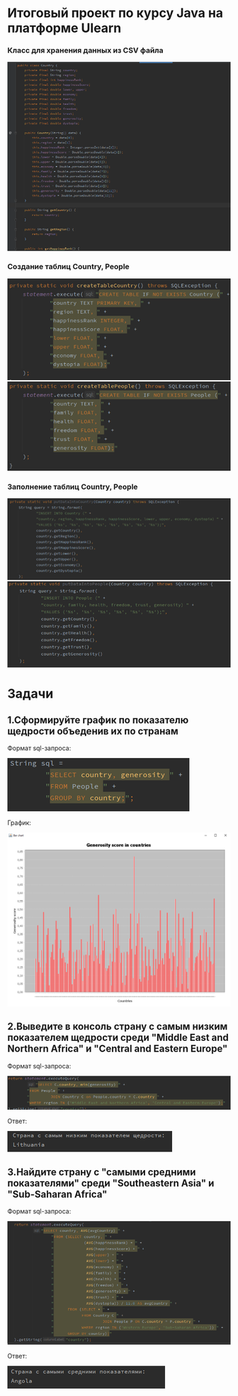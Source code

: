 # Итоговый проект по курсу Java на платформе Ulearn

### Класс для хранения данных из CSV файла

![class](https://github.com/kirill2070/Java-final/blob/master/png/country.png)

### Создание таблиц Country, People

![country](https://github.com/kirill2070/Java-final/blob/master/png/create-country.png)
![people](https://github.com/kirill2070/Java-final/blob/master/png/create-people.png)

### Заполнение таблиц Country, People

![data-country](https://github.com/kirill2070/Java-final/blob/master/png/data-to-country.png)
![data-people](https://github.com/kirill2070/Java-final/blob/master/png/data-to-people.png)

# Задачи

## 1.Сформируйте график по показателю щедрости объеденив их по странам <br>
Формат sql-запроса:

![sql1](https://github.com/kirill2070/Java-final/blob/master/png/sql1.png)

График:

![graphics](https://github.com/kirill2070/Java-final/blob/master/png/graphics.png)

## 2.Выведите в консоль страну с самым низким показателем щедрости среди "Middle East and Northern Africa" и "Central and Eastern Europe" <br>
Формат sql-запроса:

![sql2](https://github.com/kirill2070/Java-final/blob/master/png/sql2.png)

Ответ:

![ans2](https://github.com/kirill2070/Java-final/blob/master/png/ans1.png)

## 3.Найдите страну с "самыми средними показателями" среди "Southeastern Asia" и "Sub-Saharan Africa" <br>
Формат sql-запроса:

![sql3](https://github.com/kirill2070/Java-final/blob/master/png/sql3.png)

Ответ:

![ans3](https://github.com/kirill2070/Java-final/blob/master/png/ans2.png)
